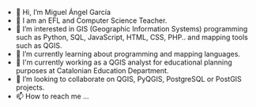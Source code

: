 - 👋 Hi, I’m Miguel Ángel García
- 💞️ I am an EFL and Computer Science Teacher.
- 👀 I’m interested in GIS (Geographic Information Systems) programming such as Python, SQL, JavaScript, HTML, CSS, PHP.. and mapping tools such as QGIS.
- 🌱 I’m currently learning about programming and mapping languages.
- 👋 I'm currently working as a QGIS analyst for educational planning purposes at Catalonian Education Department.
- 💞️ I’m looking to collaborate on QGIS, PyQGIS, PostgreSQL or PostGIS projects.
- 📫 How to reach me ...


<!---
magarciamartin/magarciamartin is a ✨ special ✨ repository because its `README.md` (this file) appears on your GitHub profile.
You can click the Preview link to take a look at your changes.
--->

